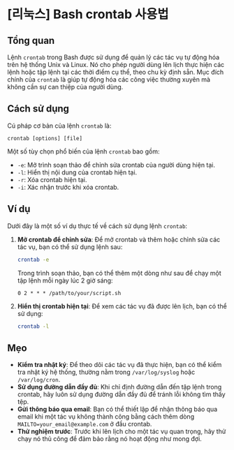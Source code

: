 # [리눅스] Bash crontab 사용법

## Tổng quan
Lệnh `crontab` trong Bash được sử dụng để quản lý các tác vụ tự động hóa trên hệ thống Unix và Linux. Nó cho phép người dùng lên lịch thực hiện các lệnh hoặc tập lệnh tại các thời điểm cụ thể, theo chu kỳ định sẵn. Mục đích chính của `crontab` là giúp tự động hóa các công việc thường xuyên mà không cần sự can thiệp của người dùng.

## Cách sử dụng
Cú pháp cơ bản của lệnh `crontab` là:

```
crontab [options] [file]
```

Một số tùy chọn phổ biến của lệnh `crontab` bao gồm:

- `-e`: Mở trình soạn thảo để chỉnh sửa crontab của người dùng hiện tại.
- `-l`: Hiển thị nội dung của crontab hiện tại.
- `-r`: Xóa crontab hiện tại.
- `-i`: Xác nhận trước khi xóa crontab.

## Ví dụ
Dưới đây là một số ví dụ thực tế về cách sử dụng lệnh `crontab`:

1. **Mở crontab để chỉnh sửa**:
   Để mở crontab và thêm hoặc chỉnh sửa các tác vụ, bạn có thể sử dụng lệnh sau:
   ```bash
   crontab -e
   ```

   Trong trình soạn thảo, bạn có thể thêm một dòng như sau để chạy một tập lệnh mỗi ngày lúc 2 giờ sáng:
   ```
   0 2 * * * /path/to/your/script.sh
   ```

2. **Hiển thị crontab hiện tại**:
   Để xem các tác vụ đã được lên lịch, bạn có thể sử dụng:
   ```bash
   crontab -l
   ```

## Mẹo
- **Kiểm tra nhật ký**: Để theo dõi các tác vụ đã thực hiện, bạn có thể kiểm tra nhật ký hệ thống, thường nằm trong `/var/log/syslog` hoặc `/var/log/cron`.
- **Sử dụng đường dẫn đầy đủ**: Khi chỉ định đường dẫn đến tập lệnh trong crontab, hãy luôn sử dụng đường dẫn đầy đủ để tránh lỗi không tìm thấy tệp.
- **Gửi thông báo qua email**: Bạn có thể thiết lập để nhận thông báo qua email khi một tác vụ không thành công bằng cách thêm dòng `MAILTO=your_email@example.com` ở đầu crontab.
- **Thử nghiệm trước**: Trước khi lên lịch cho một tác vụ quan trọng, hãy thử chạy nó thủ công để đảm bảo rằng nó hoạt động như mong đợi.